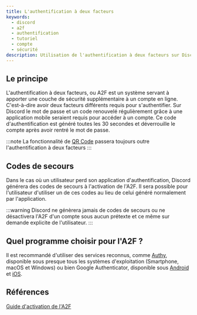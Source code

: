```yaml
---
title: L'authentification à deux facteurs
keywords:
  - discord
  - a2f
  - authentification
  - tutoriel
  - compte
  - sécurité
description: Utilisation de l'authentification à deux facteurs sur Discord
---
```


## Le principe
L'authentification à deux facteurs, ou A2F est un système servant à apporter une couche de sécurité supplémentaire à un compte en ligne. C'est-à-dire avoir deux facteurs différents requis pour s'authentifier. Sur Discord le mot de passe et un code renouvelé régulièrement grâce à une application mobile seraient requis pour accéder à un compte. Ce code d'authentification est généré toutes les 30 secondes et déverrouille le compte après avoir rentré le mot de passe.

:::note
La fonctionnalité de [QR Code](https://discord.fr/wiki/parametres-compte/connexion-verification/qr-code.md) passera toujours outre l'authentification à deux facteurs
:::

## Codes de secours
Dans le cas où un utilisateur perd son application d'authentification, Discord générera des codes de secours à l'activation de l'A2F. Il sera possible pour l'utilisateur d'utiliser un de ces codes au lieu de celui généré normalement par l'application.

:::warning
Discord ne génèrera jamais de codes de secours ou ne désactivera l'A2F d'un compte sous aucun prétexte et ce même sur demande explicite de l'utilisateur.
:::

## Quel programme choisir pour l'A2F ?
Il est recommandé d'utiliser des services reconnus, comme [Authy](https://authy.com/), disponible sous presque tous les systèmes d'exploitation (Smartphone, macOS et Windows) ou bien Google Authenticator, disponible sous [Android](https://play.google.com/store/apps/details?id=com.google.android.apps.authenticator2) et [iOS](https://apps.apple.com/us/app/google-authenticator/id388497605).

## Références 
[Guide d'activation de l'A2F](https://discord.fr/blog/2021/02/25/double-authentification/)
